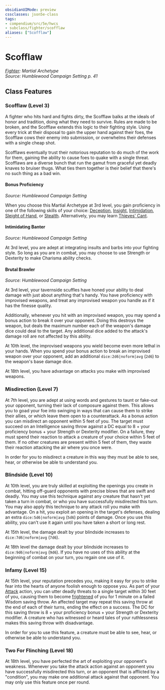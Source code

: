 ```yaml
---
obsidianUIMode: preview
cssclasses: json5e-class
tags:
- compendium/src/5e/hwcs
- subclass/fighter/scofflaw
aliases: ["Scofflaw"]
---
```

# Scofflaw
*[Fighter](fighter.md): Martial Archetype*  
*Source: Humblewood Campaign Setting p. 41*  


## Class Features

### Scofflaw (Level 3)

A fighter who hits hard and fights dirty, the Scofflaw balks at the ideals of honor and tradition, doing what they need to survive. Rules are made to be broken, and the Scofflaw extends this logic to their fighting style. Using every trick at their disposal to gain the upper hand against their foes, the Scofflaw cows their enemy into submission, or overwhelms their defenses with a single cheap shot.

Scofflaws eventually trust their notorious reputation to do much of the work for them, gaining the ability to cause foes to quake with a single threat. Scofflaws are a diverse bunch that run the gamut from graceful yet deadly knaves to bruiser thugs. What ties them together is their belief that there's no such thing as a bad win.

#### Bonus Proficiency
_Source: Humblewood Campaign Setting_

When you choose this Martial Archetype at 3rd level, you gain proficiency in one of the following skills of your choice: [Deception](2-Mechanics/CLI/rules/skills.md#Deception), [Insight](2-Mechanics/CLI/rules/skills.md#Insight), [Intimidation](2-Mechanics/CLI/rules/skills.md#Intimidation), [Sleight of Hand](2-Mechanics/CLI/rules/skills.md#Sleight%20of%20Hand), or [Stealth](2-Mechanics/CLI/rules/skills.md#Stealth). Alternatively, you may learn [Thieves' Cant](2-Mechanics/CLI/classes/rogue.md).

#### Intimidating Banter
_Source: Humblewood Campaign Setting_

At 3rd level, you are adept at integrating insults and barbs into your fighting style. So long as you are in combat, you may choose to use Strength or Dexterity to make Charisma ability checks.

#### Brutal Brawler
_Source: Humblewood Campaign Setting_

At 3rd level, your tavernside scuffles have honed your ability to deal damage with just about anything that's handy. You have proficiency with improvised weapons, and treat any improvised weapon you handle as if it has the finesse quality.

Additionally, whenever you hit with an improvised weapon, you may spend a bonus action to break it over your opponent. Doing this destroys the weapon, but deals the maximum number each of the weapon's damage dice could deal to the target. Any additional dice added to the attack's damage roll are not affected by this ability.

At 10th level, the improvised weapons you wield become even more lethal in your hands. When you spend your bonus action to break an improvised weapon over your opponent, add an additional `dice:2d6|noform|avg` (`2d6`) to the weapon's base damage dice.

At 18th level, you have advantage on attacks you make with improvised weapons.

### Misdirection (Level 7)

At 7th level, you are adept at using words and gestures to taunt or fake-out your opponent, turning their lack of composure against them. This allows you to goad your foe into swinging in ways that can cause them to strike their allies, or which leave them open to a counterattack. As a bonus action you can misdirect an opponent within 5 feet of you. The target must succeed on an Intelligence saving throw against a DC equal to 8 + your proficiency bonus + your Strength or Dexterity modifier. On a failure, they must spend their reaction to attack a creature of your choice within 5 feet of them. If no other creatures are present within 5 feet of them, they waste their reaction attacking the air where you once were.

In order for you to misdirect a creature in this way they must be able to see, hear, or otherwise be able to understand you.

### Blindside (Level 10)

At 10th level, you are truly skilled at exploiting the openings you create in combat, hitting off-guard opponents with precise blows that are swift and deadly. You may use this technique against any creature that hasn't yet taken a turn in combat, or who you have successfully misdirected this turn. You may also apply this technique to any attack roll you make with advantage. On a hit, you exploit an opening in the target's defenses, dealing an extra `dice:5d6|noform|avg` (`5d6`) points of damage. Once you use this ability, you can't use it again until you have taken a short or long rest.

At 15th level, the damage dealt by your blindside increases to `dice:7d6|noform|avg` (`7d6`).

At 18th level the damage dealt by your blindside increases to `dice:9d6|noform|avg` (`9d6`). If you have no uses of this ability at the beginning of combat on your turn, you regain one use of it.

### Infamy (Level 15)

At 15th level, your reputation precedes you, making it easy for you to strike fear into the hearts of anyone foolish enough to oppose you. As part of your [Attack](2-Mechanics/CLI/rules/actions.md#Attack) action, you can utter deadly threats to a single target within 30 feet of you, causing them to become [frightened](2-Mechanics/CLI/rules/conditions.md#Frightened) of you for 1 minute on a failed Wisdom saving throw. An affected target may repeat this saving throw at the end of each of their turns, ending the effect on a success. The DC for this saving throw is 8 + your proficiency bonus + your Strength or Dexterity modifier. A creature who has witnessed or heard tales of your ruthlessness makes this saving throw with disadvantage.

In order for you to use this feature, a creature must be able to see, hear, or otherwise be able to understand you.

### Two For Flinching (Level 18)

At 18th level, you have perfected the art of exploiting your opponent's weakness. Whenever you take the attack action against an opponent you have successfully misdirected this turn, or an opponent that is afflicted by a "condition", you may make one additional attack against that opponent. You may only use this feature once per round.